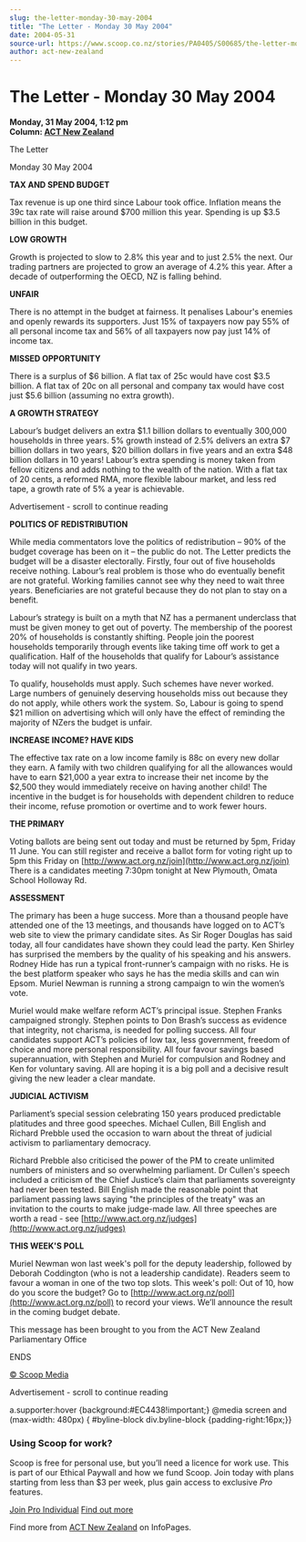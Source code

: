 ```yaml
---
slug: the-letter-monday-30-may-2004
title: "The Letter - Monday 30 May 2004"
date: 2004-05-31
source-url: https://www.scoop.co.nz/stories/PA0405/S00685/the-letter-monday-30-may-2004.htm
author: act-new-zealand
---
```

The Letter - Monday 30 May 2004
===============================

**Monday, 31 May 2004, 1:12 pm**  
**Column: [ACT New Zealand](https://info.scoop.co.nz/ACT_New_Zealand)**

The Letter

Monday 30 May 2004

**TAX AND SPEND BUDGET**

Tax revenue is up one third since Labour took office. Inflation means the 39c tax rate will raise around $700 million this year. Spending is up $3.5 billion in this budget.

**LOW GROWTH**

Growth is projected to slow to 2.8% this year and to just 2.5% the next. Our trading partners are projected to grow an average of 4.2% this year. After a decade of outperforming the OECD, NZ is falling behind.

**UNFAIR**

There is no attempt in the budget at fairness. It penalises Labour's enemies and openly rewards its supporters. Just 15% of taxpayers now pay 55% of all personal income tax and 56% of all taxpayers now pay just 14% of income tax.

**MISSED OPPORTUNITY**

There is a surplus of $6 billion. A flat tax of 25c would have cost $3.5 billion. A flat tax of 20c on all personal and company tax would have cost just $5.6 billion (assuming no extra growth).

**A GROWTH STRATEGY**

Labour’s budget delivers an extra $1.1 billion dollars to eventually 300,000 households in three years. 5% growth instead of 2.5% delivers an extra $7 billion dollars in two years, $20 billion dollars in five years and an extra $48 billion dollars in 10 years! Labour’s extra spending is money taken from fellow citizens and adds nothing to the wealth of the nation. With a flat tax of 20 cents, a reformed RMA, more flexible labour market, and less red tape, a growth rate of 5% a year is achievable.

Advertisement - scroll to continue reading





**POLITICS OF REDISTRIBUTION**

While media commentators love the politics of redistribution – 90% of the budget coverage has been on it – the public do not. The Letter predicts the budget will be a disaster electorally. Firstly, four out of five households receive nothing. Labour’s real problem is those who do eventually benefit are not grateful. Working families cannot see why they need to wait three years. Beneficiaries are not grateful because they do not plan to stay on a benefit.

Labour’s strategy is built on a myth that NZ has a permanent underclass that must be given money to get out of poverty. The membership of the poorest 20% of households is constantly shifting. People join the poorest households temporarily through events like taking time off work to get a qualification. Half of the households that qualify for Labour’s assistance today will not qualify in two years.

To qualify, households must apply. Such schemes have never worked. Large numbers of genuinely deserving households miss out because they do not apply, while others work the system. So, Labour is going to spend $21 million on advertising which will only have the effect of reminding the majority of NZers the budget is unfair.  

  
**INCREASE INCOME? HAVE KIDS**

The effective tax rate on a low income family is 88c on every new dollar they earn. A family with two children qualifying for all the allowances would have to earn $21,000 a year extra to increase their net income by the $2,500 they would immediately receive on having another child! The incentive in the budget is for households with dependent children to reduce their income, refuse promotion or overtime and to work fewer hours.

**THE PRIMARY**

Voting ballots are being sent out today and must be returned by 5pm, Friday 11 June. You can still register and receive a ballot form for voting right up to 5pm this Friday on [http://www.act.org.nz/join](http://www.act.org.nz/join) There is a candidates meeting 7:30pm tonight at New Plymouth, Omata School Holloway Rd.

**ASSESSMENT**

The primary has been a huge success. More than a thousand people have attended one of the 13 meetings, and thousands have logged on to ACT’s web site to view the primary candidate sites. As Sir Roger Douglas has said today, all four candidates have shown they could lead the party. Ken Shirley has surprised the members by the quality of his speaking and his answers. Rodney Hide has run a typical front-runner’s campaign with no risks. He is the best platform speaker who says he has the media skills and can win Epsom. Muriel Newman is running a strong campaign to win the women’s vote.

Muriel would make welfare reform ACT’s principal issue. Stephen Franks campaigned strongly. Stephen points to Don Brash’s success as evidence that integrity, not charisma, is needed for polling success. All four candidates support ACT’s policies of low tax, less government, freedom of choice and more personal responsibility. All four favour savings based superannuation, with Stephen and Muriel for compulsion and Rodney and Ken for voluntary saving. All are hoping it is a big poll and a decisive result giving the new leader a clear mandate.

**JUDICIAL ACTIVISM**

Parliament’s special session celebrating 150 years produced predictable platitudes and three good speeches. Michael Cullen, Bill English and Richard Prebble used the occasion to warn about the threat of judicial activism to parliamentary democracy.

Richard Prebble also criticised the power of the PM to create unlimited numbers of ministers and so overwhelming parliament. Dr Cullen's speech included a criticism of the Chief Justice’s claim that parliaments sovereignty had never been tested. Bill English made the reasonable point that parliament passing laws saying "the principles of the treaty" was an invitation to the courts to make judge-made law. All three speeches are worth a read - see [http://www.act.org.nz/judges](http://www.act.org.nz/judges)

**THIS WEEK'S POLL**

Muriel Newman won last week's poll for the deputy leadership, followed by Deborah Coddington (who is not a leadership candidate). Readers seem to favour a woman in one of the two top slots. This week's poll: Out of 10, how do you score the budget? Go to [http://www.act.org.nz/poll](http://www.act.org.nz/poll) to record your views. We’ll announce the result in the coming budget debate.

This message has been brought to you from the ACT New Zealand Parliamentary Office

ENDS

[© Scoop Media](http://www.scoop.co.nz/about/terms.html)  

Advertisement - scroll to continue reading



a.supporter:hover {background:#EC4438!important;} @media screen and (max-width: 480px) { #byline-block div.byline-block {padding-right:16px;}}

### Using Scoop for work?

Scoop is free for personal use, but you’ll need a licence for work use. This is part of our Ethical Paywall and how we fund Scoop. Join today with plans starting from less than $3 per week, plus gain access to exclusive _Pro_ features.  
  
[Join Pro Individual](https://pro.scoop.co.nz/Individual/?from=ProIn24) [Find out more](https://pro.scoop.co.nz/using-scoop-for-work/?from=ProIn24)

Find more from [ACT New Zealand](https://info.scoop.co.nz/ACT_New_Zealand) on InfoPages.